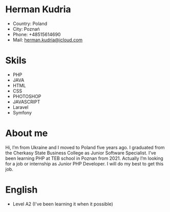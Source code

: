 # Herman Kudria

* Country: Poland
* City: Poznań
* Phone: +48515614690
* Mail: herman.kudria@icloud.com

# Skils

* PHP
* JAVA
* HTML
* CSS
* PHOTOSHOP
* JAVASCRIPT
* Laravel
* Symfony


# About me
Hi, I’m from Ukraine and I moved to Poland five years ago. I graduated from the Cherkasy State Business College as Junior Software Specialist. I’ve been learning PHP at TEB school in Poznan from 2021. Actually I’m looking for a job or internship as Junior PHP Developer. I will do my best to get this job.

# English

* Level A2 (I've been learning it when it possible)